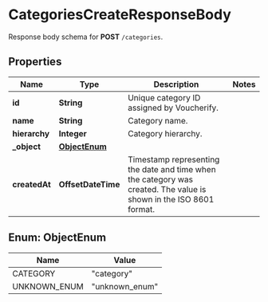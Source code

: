 

# CategoriesCreateResponseBody

Response body schema for **POST** `/categories`.

## Properties

| Name | Type | Description | Notes |
|------------ | ------------- | ------------- | -------------|
|**id** | **String** | Unique category ID assigned by Voucherify. |  |
|**name** | **String** | Category name. |  |
|**hierarchy** | **Integer** | Category hierarchy. |  |
|**_object** | [**ObjectEnum**](#ObjectEnum) |  |  |
|**createdAt** | **OffsetDateTime** | Timestamp representing the date and time when the category was created. The value is shown in the ISO 8601 format. |  |



## Enum: ObjectEnum

| Name | Value |
|---- | -----|
| CATEGORY | &quot;category&quot; |
| UNKNOWN_ENUM | &quot;unknown_enum&quot; |




